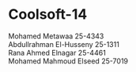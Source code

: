 Coolsoft-14
===========
Mohamed Metawaa 25-4343 <br>
Abdullrahman El-Husseny 25-1311 <br>
Rana Ahmed Elnagar  25-4461 <br>
Mohamed Mahmoud Elseed 25-7019 <br>
